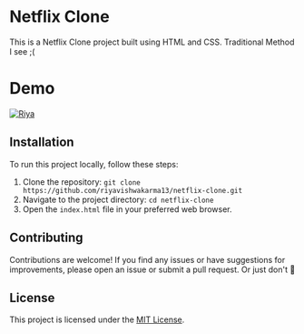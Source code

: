 # Netflix Clone

This is a Netflix Clone project built using HTML and CSS. Traditional Method I see ;(

# Demo

[![Riya](/assets/demo.gif)](/assets/demo.gif)

## Installation

To run this project locally, follow these steps:

1. Clone the repository: `git clone https://github.com/riyavishwakarma13/netflix-clone.git`
2. Navigate to the project directory: `cd netflix-clone`
3. Open the `index.html` file in your preferred web browser.

## Contributing

Contributions are welcome! If you find any issues or have suggestions for improvements, please open an issue or submit a pull request. Or just don't 🥹

## License

This project is licensed under the [MIT License](LICENSE).
